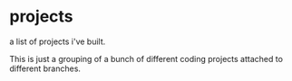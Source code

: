 # projects
a list of projects i've built.


This is just a grouping of a bunch of different coding projects attached to different branches.
